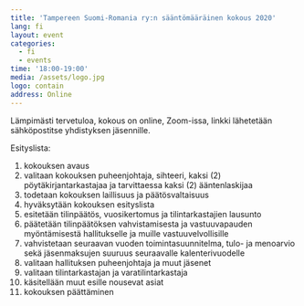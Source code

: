 ```yaml
---
title: 'Tampereen Suomi-Romania ry:n sääntömääräinen kokous 2020'
lang: fi
layout: event
categories:
  - fi
  - events
time: '18:00-19:00'
media: /assets/logo.jpg
logo: contain
address: Online
---
```


Lämpimästi tervetuloa, kokous on online, Zoom-issa, linkki lähetetään sähköpostitse yhdistyksen jäsennille. 

Esityslista:

1. kokouksen avaus
1. valitaan kokouksen puheenjohtaja, sihteeri, kaksi (2) pöytäkirjantarkastajaa ja tarvittaessa kaksi (2) ääntenlaskijaa
1. todetaan kokouksen laillisuus ja päätösvaltaisuus
1. hyväksytään kokouksen esityslista
1. esitetään tilinpäätös, vuosikertomus ja tilintarkastajien lausunto
1. päätetään tilinpäätöksen vahvistamisesta ja vastuuvapauden myöntämisestä hallitukselle ja muille vastuuvelvollisille
1. vahvistetaan seuraavan vuoden toimintasuunnitelma, tulo- ja menoarvio sekä jäsenmaksujen suuruus seuraavalle kalenterivuodelle
1. valitaan hallituksen puheenjohtaja ja muut jäsenet
1. valitaan tilintarkastajan ja varatilintarkastaja
1. käsitellään muut esille nousevat asiat
1. kokouksen päättäminen

